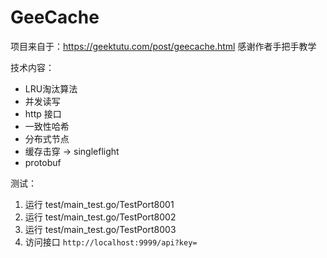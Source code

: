 # GeeCache

项目来自于：https://geektutu.com/post/geecache.html
感谢作者手把手教学

技术内容：
- LRU淘汰算法
- 并发读写
- http 接口
- 一致性哈希
- 分布式节点
- 缓存击穿 -> singleflight
- protobuf

测试：
1. 运行 test/main_test.go/TestPort8001
2. 运行 test/main_test.go/TestPort8002
3. 运行 test/main_test.go/TestPort8003
4. 访问接口 `http://localhost:9999/api?key=`
